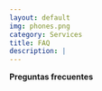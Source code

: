 ```yaml
---
layout: default
img: phones.png
category: Services
title: FAQ
description: |
---
```

**Preguntas frecuentes**
